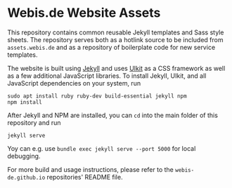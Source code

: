 # Webis.de Website Assets

This repository contains common reusable Jekyll templates and Sass
style sheets. The repository serves both as a hotlink source to
be included from `assets.webis.de` and as a repository of
boilerplate code for new service templates.

The website is built using [Jekyll](https://jekyllrb.com/docs/) and uses
[UIkit](https://getuikit.com/) as a CSS framework as well as a few additional
JavaScript libraries. To install Jekyll, UIkit, and all JavaScript dependencies
on your system, run

    sudo apt install ruby ruby-dev build-essential jekyll npm
    npm install

After Jekyll and NPM are installed, you can `cd` into the main folder of this
repository and run

    jekyll serve

Yoy can e.g. use `bundle exec jekyll serve --port 5000` for local debugging.

For more build and usage instructions, please refer to the `webis-de.github.io`
repositories' README file.


